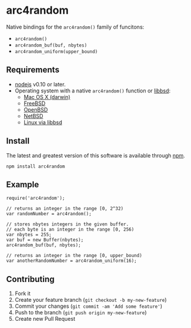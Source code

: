 arc4random
==========

Native bindings for the `arc4random()` family of funcitons:

* `arc4random()`
* `arc4random_buf(buf, nbytes)`
* `arc4random_uniform(upper_bound)`

Requirements
------------

* [nodejs](http://nodejs.org/) v0.10 or later.
* Operating system with a native `arc4random()` function or [libbsd](http://libbsd.freedesktop.org/):
  * [Mac OS X (darwin)](https://developer.apple.com/library/mac/documentation/Darwin/Reference/ManPages/man3/arc4random.3.html)
  * [FreeBSD](https://www.freebsd.org/cgi/man.cgi?query=arc4random&sektion=3)
  * [OpenBSD](http://www.openbsd.org/cgi-bin/man.cgi/OpenBSD-current/man3/arc4random.3?query=arc4random&sec=3)
  * [NetBSD](http://netbsd.gw.com/cgi-bin/man-cgi?arc4random++NetBSD-current)
  * [Linux via libbsd](http://libbsd.freedesktop.org)

Install
-------

The latest and greatest version of this software is available through [npm](http://npmjs.org/).

    npm install arc4random

Example
-------

    require('arc4random');

    // returns an integer in the range [0, 2^32)
    var randomNumber = arc4random();

    // stores nbytes integers in the given buffer.
    // each byte is an integer in the range [0, 256)
    var nbytes = 255;
    var buf = new Buffer(nbytes);
    arc4random_buf(buf, nbytes);

    // returns an integer in the range [0, upper_bound)
    var anotherRandomNumber = arc4random_uniform(16);

Contributing
------------

1. Fork it
2. Create your feature branch (`git checkout -b my-new-feature`)
3. Commit your changes (`git commit -am 'Add some feature'`)
4. Push to the branch (`git push origin my-new-feature`)
5. Create new Pull Request
